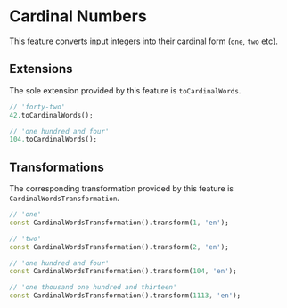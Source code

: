 # Cardinal Numbers

This feature converts input integers into their cardinal form (`one`, `two` etc).

## Extensions

The sole extension provided by this feature is `toCardinalWords`.

```dart
// 'forty-two'
42.toCardinalWords();

// 'one hundred and four'
104.toCardinalWords();
```

## Transformations

The corresponding transformation provided by this feature is `CardinalWordsTransformation`.

```dart
// 'one'
const CardinalWordsTransformation().transform(1, 'en');

// 'two'
const CardinalWordsTransformation().transform(2, 'en');

// 'one hundred and four'
const CardinalWordsTransformation().transform(104, 'en');

// 'one thousand one hundred and thirteen'
const CardinalWordsTransformation().transform(1113, 'en');
```
